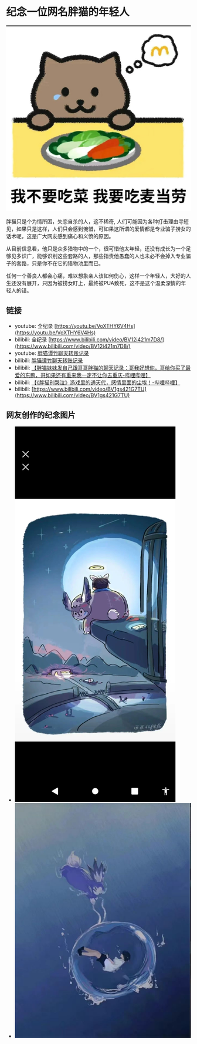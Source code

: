 # 纪念一位网名胖猫的年轻人

![](./art/panmao2.jpg)

胖猫只是个为情所困，失恋自杀的人，这不稀奇, 人们可能因为各种打击理由寻短见，如果只是这样，人们只会感到惋惜，可如果这所谓的爱情都是专业骗子捞女的话术呢，这是广大网友感到痛心和义愤的原因。

从目前信息看，他只是众多猎物中的一个，很可惜他太年轻，还没有成长为一个足够见多识广，能够识别这些套路的人，那些指责他愚蠢的人也未必不会掉入专业骗子的套路，只是你不在它的猎物池里而已。

任何一个善良人都会心痛，难以想象亲人该如何伤心，这样一个年轻人，大好的人生还没有展开，只因为被捞女盯上，最终被PUA致死，这不是这个温柔深情的年轻人的错。

## 链接

- youtube: 全纪录 [https://youtu.be/VoXTHY6V4Hs](https://youtu.be/VoXTHY6V4Hs)
- bilibili: 全纪录 [https://www.bilibili.com/video/BV12i421m7D8/](https://www.bilibili.com/video/BV12i421m7D8/)
- youtube: [胖猫谭竹聊天转账记录](https://youtu.be/_NocjlL9osQ)
- bilibili: [胖猫谭竹聊天转账记录](https://www.bilibili.com/video/BV1ar421w7fH/)
- bilibili: [【胖猫妹妹发自己跟哥哥胖猫的聊天记录：哥我好想你，哥给你买了最爱的东鹏，哥如果还有重来我一定不让你去重庆-哔哩哔哩】](https://b23.tv/pLkrW9X)
- bilibili: [【《胖猫别哭泣》游戏里的通天代，感情里面的尘埃！-哔哩哔哩】](https://b23.tv/HXC8oZ3)
- bilibili: [https://www.bilibili.com/video/BV1gs421G7TU](https://www.bilibili.com/video/BV1gs421G7TU)

## 网友创作的纪念图片

- ![](./art/panmao1.jpg)
- ![](./art/panmao3.jpg)